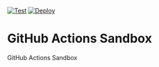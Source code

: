 [![Test](https://github.com/Tocyuki/github-actions-sandbox/actions/workflows/test.yml/badge.svg)](https://github.com/Tocyuki/github-actions-sandbox/actions/workflows/test.yml)
[![Deploy](https://github.com/Tocyuki/github-actions-sandbox/actions/workflows/deploy.yml/badge.svg)](https://github.com/Tocyuki/github-actions-sandbox/actions/workflows/deploy.yml)

# GitHub Actions Sandbox
GitHub Actions Sandbox
